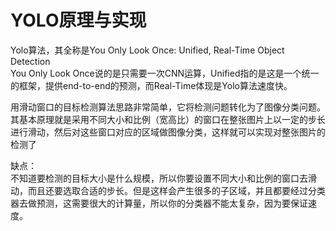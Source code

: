 # YOLO原理与实现
Yolo算法，其全称是You Only Look Once: Unified, Real-Time Object Detection  
You Only Look Once说的是只需要一次CNN运算，Unified指的是这是一个统一的框架，提供end-to-end的预测，而Real-Time体现是Yolo算法速度快。  

用滑动窗口的目标检测算法思路非常简单，它将检测问题转化为了图像分类问题。其基本原理就是采用不同大小和比例（宽高比）的窗口在整张图片上以一定的步长进行滑动，然后对这些窗口对应的区域做图像分类，这样就可以实现对整张图片的检测了  

缺点：  
不知道要检测的目标大小是什么规模，所以你要设置不同大小和比例的窗口去滑动，而且还要选取合适的步长。但是这样会产生很多的子区域，并且都要经过分类器去做预测，这需要很大的计算量，所以你的分类器不能太复杂，因为要保证速度。

